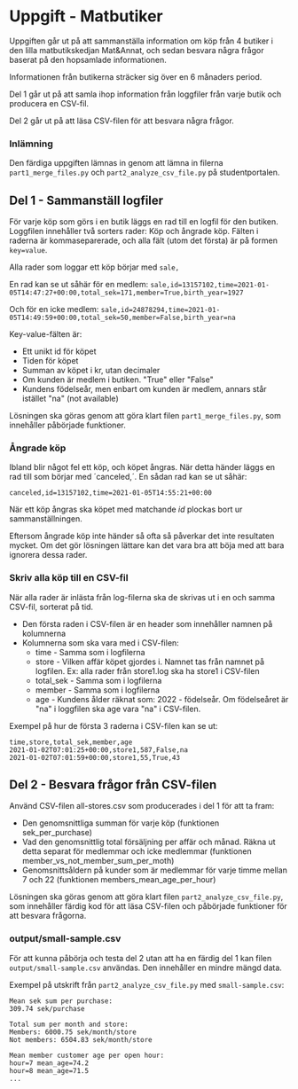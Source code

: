 # Uppgift - Matbutiker

Uppgiften går ut på att sammanställa information om köp från 4 butiker i den lilla matbutikskedjan Mat&Annat, och sedan besvara några frågor baserat på den hopsamlade informationen.

Informationen från butikerna sträcker sig över en 6 månaders period.

Del 1 går ut på att samla ihop information från loggfiler från varje butik och producera en CSV-fil.

Del 2 går ut på att läsa CSV-filen för att besvara några frågor.

### Inlämning

Den färdiga uppgiften lämnas in genom att lämna in filerna `part1_merge_files.py` och `part2_analyze_csv_file.py` på studentportalen.


## Del 1 - Sammanställ logfiler

För varje köp som görs i en butik läggs en rad till en logfil för den butiken. Loggfilen innehåller två sorters rader: Köp och ångrade köp.
Fälten i raderna är kommaseparerade, och alla fält (utom det första) är på formen `key=value`.

Alla rader som loggar ett köp börjar med `sale,`

En rad kan se ut såhär för en medlem:
`sale,id=13157102,time=2021-01-05T14:47:27+00:00,total_sek=171,member=True,birth_year=1927`

Och för en icke medlem:
`sale,id=24878294,time=2021-01-05T14:49:59+00:00,total_sek=50,member=False,birth_year=na`

Key-value-fälten är:
* Ett unikt id för köpet
* Tiden för köpet
* Summan av köpet i kr, utan decimaler
* Om kunden är medlem i butiken. "True" eller "False"
* Kundens födelseår, men enbart om kunden är medlem, annars står istället "na" (not available)

Lösningen ska göras genom att göra klart filen `part1_merge_files.py`, som innehåller påbörjade funktioner.


### Ångrade köp

Ibland blir något fel ett köp, och köpet ångras. När detta händer läggs en rad till som börjar med ´canceled,´. En sådan rad kan se ut såhär:

`canceled,id=13157102,time=2021-01-05T14:55:21+00:00`

När ett köp ångras ska köpet med matchande _id_ plockas bort ur sammanställningen.

Eftersom ångrade köp inte händer så ofta så påverkar det inte resultaten mycket. Om det gör lösningen lättare kan det vara bra att böja med att bara ignorera  dessa rader.


### Skriv alla köp till en CSV-fil

När alla rader är inlästa från log-filerna ska de skrivas ut i en och samma CSV-fil, sorterat på tid.

* Den första raden i CSV-filen är en header som innehåller namnen på kolumnerna
* Kolumnerna som ska vara med i CSV-filen:
    * time - Samma som i logfilerna
    * store - Vilken affär köpet gjordes i. Namnet tas från namnet på logfilen. Ex: alla rader från store1.log ska ha store1 i CSV-filen
    * total_sek - Samma som i logfilerna
    * member - Samma som i logfilerna
    * age - Kundens ålder räknat som: 2022 - födelseår. Om födelseåret är "na" i loggfilen ska age vara "na" i CSV-filen.

Exempel på hur de första 3 raderna i CSV-filen kan se ut:
```
time,store,total_sek,member,age
2021-01-02T07:01:25+00:00,store1,587,False,na
2021-01-02T07:01:59+00:00,store1,55,True,43
```

## Del 2 - Besvara frågor från CSV-filen

Använd CSV-filen all-stores.csv som producerades i del 1 för att ta fram:
 * Den genomsnittliga summan för varje köp (funktionen sek_per_purchase)
 * Vad den genomsnittlig total försäljning per affär och månad. Räkna ut detta separat för medlemmar och icke medlemmar (funktionen member_vs_not_member_sum_per_moth)
 * Genomsnittsåldern på kunder som är medlemmar för varje timme mellan 7 och 22 (funktionen members_mean_age_per_hour)

Lösningen ska göras genom att göra klart filen `part2_analyze_csv_file.py`, som innehåller färdig kod för att läsa CSV-filen och påbörjade funktioner för att besvara frågorna.

### output/small-sample.csv

För att kunna påbörja och testa del 2 utan att ha en färdig del 1 kan filen `output/small-sample.csv` användas. Den innehåller en mindre mängd data.

Exempel på utskrift från `part2_analyze_csv_file.py` med `small-sample.csv`:
```
Mean sek sum per purchase:
309.74 sek/purchase

Total sum per month and store:
Members: 6000.75 sek/month/store
Not members: 6504.83 sek/month/store

Mean member customer age per open hour:
hour=7 mean_age=74.2
hour=8 mean_age=71.5
...
```